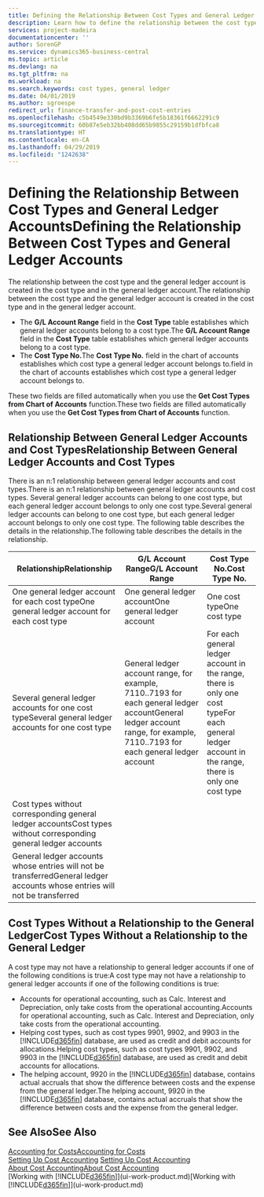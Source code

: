 ```yaml
---
title: Defining the Relationship Between Cost Types and General Ledger Accounts | Microsoft Docs
description: Learn how to define the relationship between the cost type and the general ledger account.
services: project-madeira
documentationcenter: ''
author: SorenGP
ms.service: dynamics365-business-central
ms.topic: article
ms.devlang: na
ms.tgt_pltfrm: na
ms.workload: na
ms.search.keywords: cost types, general ledger
ms.date: 04/01/2019
ms.author: sgroespe
redirect_url: finance-transfer-and-post-cost-entries
ms.openlocfilehash: c5b4549e330bd9b3369b6fe5b18361f6662291c9
ms.sourcegitcommit: 60b87e5eb32bb408dd65b9855c29159b1dfbfca8
ms.translationtype: HT
ms.contentlocale: en-CA
ms.lasthandoff: 04/29/2019
ms.locfileid: "1242638"
---
```

# <a name="defining-the-relationship-between-cost-types-and-general-ledger-accounts"></a><span data-ttu-id="3d583-103">Defining the Relationship Between Cost Types and General Ledger Accounts</span><span class="sxs-lookup"><span data-stu-id="3d583-103">Defining the Relationship Between Cost Types and General Ledger Accounts</span></span>
<span data-ttu-id="3d583-104">The relationship between the cost type and the general ledger account is created in the cost type and in the general ledger account.</span><span class="sxs-lookup"><span data-stu-id="3d583-104">The relationship between the cost type and the general ledger account is created in the cost type and in the general ledger account.</span></span>  

* <span data-ttu-id="3d583-105">The **G/L Account Range** field in the **Cost Type** table establishes which general ledger accounts belong to a cost type.</span><span class="sxs-lookup"><span data-stu-id="3d583-105">The **G/L Account Range** field in the **Cost Type** table establishes which general ledger accounts belong to a cost type.</span></span>  
* <span data-ttu-id="3d583-106">The **Cost Type No.**</span><span class="sxs-lookup"><span data-stu-id="3d583-106">The **Cost Type No.**</span></span> <span data-ttu-id="3d583-107">field in the chart of accounts establishes which cost type a general ledger account belongs to.</span><span class="sxs-lookup"><span data-stu-id="3d583-107">field in the chart of accounts establishes which cost type a general ledger account belongs to.</span></span>  

<span data-ttu-id="3d583-108">These two fields are filled automatically when you use the **Get Cost Types from Chart of Accounts** function.</span><span class="sxs-lookup"><span data-stu-id="3d583-108">These two fields are filled automatically when you use the **Get Cost Types from Chart of Accounts** function.</span></span>  

## <a name="relationship-between-general-ledger-accounts-and-cost-types"></a><span data-ttu-id="3d583-109">Relationship Between General Ledger Accounts and Cost Types</span><span class="sxs-lookup"><span data-stu-id="3d583-109">Relationship Between General Ledger Accounts and Cost Types</span></span>  
<span data-ttu-id="3d583-110">There is an n:1 relationship between general ledger accounts and cost types.</span><span class="sxs-lookup"><span data-stu-id="3d583-110">There is an n:1 relationship between general ledger accounts and cost types.</span></span> <span data-ttu-id="3d583-111">Several general ledger accounts can belong to one cost type, but each general ledger account belongs to only one cost type.</span><span class="sxs-lookup"><span data-stu-id="3d583-111">Several general ledger accounts can belong to one cost type, but each general ledger account belongs to only one cost type.</span></span> <span data-ttu-id="3d583-112">The following table describes the details in the relationship.</span><span class="sxs-lookup"><span data-stu-id="3d583-112">The following table describes the details in the relationship.</span></span>  

|<span data-ttu-id="3d583-113">Relationship</span><span class="sxs-lookup"><span data-stu-id="3d583-113">Relationship</span></span>|<span data-ttu-id="3d583-114">**G/L Account Range**</span><span class="sxs-lookup"><span data-stu-id="3d583-114">**G/L Account Range**</span></span>|<span data-ttu-id="3d583-115">**Cost Type No.**</span><span class="sxs-lookup"><span data-stu-id="3d583-115">**Cost Type No.**</span></span>|  
|------------------|------------------------------------------------|-------------------------------------------|  
|<span data-ttu-id="3d583-116">One general ledger account for each cost type</span><span class="sxs-lookup"><span data-stu-id="3d583-116">One general ledger account for each cost type</span></span>|<span data-ttu-id="3d583-117">One general ledger account</span><span class="sxs-lookup"><span data-stu-id="3d583-117">One general ledger account</span></span>|<span data-ttu-id="3d583-118">One cost type</span><span class="sxs-lookup"><span data-stu-id="3d583-118">One cost type</span></span>|  
|<span data-ttu-id="3d583-119">Several general ledger accounts for one cost type</span><span class="sxs-lookup"><span data-stu-id="3d583-119">Several general ledger accounts for one cost type</span></span>|<span data-ttu-id="3d583-120">General ledger account range, for example, 7110..7193 for each general ledger account</span><span class="sxs-lookup"><span data-stu-id="3d583-120">General ledger account range, for example, 7110..7193 for each general ledger account</span></span>|<span data-ttu-id="3d583-121">For each general ledger account in the range, there is only one cost type</span><span class="sxs-lookup"><span data-stu-id="3d583-121">For each general ledger account in the range, there is only one cost type</span></span>|  
|<span data-ttu-id="3d583-122">Cost types without corresponding general ledger accounts</span><span class="sxs-lookup"><span data-stu-id="3d583-122">Cost types without corresponding general ledger accounts</span></span>|<Empty>||  
|<span data-ttu-id="3d583-123">General ledger accounts whose entries will not be transferred</span><span class="sxs-lookup"><span data-stu-id="3d583-123">General ledger accounts whose entries will not be transferred</span></span>||<Empty>|  

## <a name="cost-types-without-a-relationship-to-the-general-ledger"></a><span data-ttu-id="3d583-124">Cost Types Without a Relationship to the General Ledger</span><span class="sxs-lookup"><span data-stu-id="3d583-124">Cost Types Without a Relationship to the General Ledger</span></span>  
<span data-ttu-id="3d583-125">A cost type may not have a relationship to general ledger accounts if one of the following conditions is true:</span><span class="sxs-lookup"><span data-stu-id="3d583-125">A cost type may not have a relationship to general ledger accounts if one of the following conditions is true:</span></span>  

* <span data-ttu-id="3d583-126">Accounts for operational accounting, such as Calc. Interest and Depreciation, only take costs from the operational accounting.</span><span class="sxs-lookup"><span data-stu-id="3d583-126">Accounts for operational accounting, such as Calc. Interest and Depreciation, only take costs from the operational accounting.</span></span>  
* <span data-ttu-id="3d583-127">Helping cost types, such as cost types 9901, 9902, and 9903 in the [!INCLUDE[d365fin](includes/d365fin_md.md)] database, are used as credit and debit accounts for allocations.</span><span class="sxs-lookup"><span data-stu-id="3d583-127">Helping cost types, such as cost types 9901, 9902, and 9903 in the [!INCLUDE[d365fin](includes/d365fin_md.md)] database, are used as credit and debit accounts for allocations.</span></span>  
* <span data-ttu-id="3d583-128">The helping account, 9920 in the [!INCLUDE[d365fin](includes/d365fin_md.md)] database, contains actual accruals that show the difference between costs and the expense from the general ledger.</span><span class="sxs-lookup"><span data-stu-id="3d583-128">The helping account, 9920 in the [!INCLUDE[d365fin](includes/d365fin_md.md)] database, contains actual accruals that show the difference between costs and the expense from the general ledger.</span></span>  

## <a name="see-also"></a><span data-ttu-id="3d583-129">See Also</span><span class="sxs-lookup"><span data-stu-id="3d583-129">See Also</span></span>  
[<span data-ttu-id="3d583-130">Accounting for Costs</span><span class="sxs-lookup"><span data-stu-id="3d583-130">Accounting for Costs</span></span>](finance-manage-cost-accounting.md)  
<span data-ttu-id="3d583-131">[Setting Up Cost Accounting](finance-set-up-cost-accounting.md) </span><span class="sxs-lookup"><span data-stu-id="3d583-131">[Setting Up Cost Accounting](finance-set-up-cost-accounting.md) </span></span>  
[<span data-ttu-id="3d583-132">About Cost Accounting</span><span class="sxs-lookup"><span data-stu-id="3d583-132">About Cost Accounting</span></span>](finance-about-cost-accounting.md)  
<span data-ttu-id="3d583-133">[Working with [!INCLUDE[d365fin](includes/d365fin_md.md)]](ui-work-product.md)</span><span class="sxs-lookup"><span data-stu-id="3d583-133">[Working with [!INCLUDE[d365fin](includes/d365fin_md.md)]](ui-work-product.md)</span></span>
